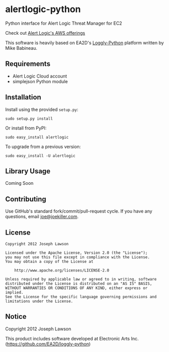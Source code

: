 alertlogic-python
=====================

Python interface for Alert Logic Threat Manager for EC2

Check out [Alert Logic's AWS offerings](https://aws.amazon.com/solution-providers/isv/alert-logic)



This software is heavily based on EA2D's [Loggly-Python](https://github.com/EA2D/loggly-python) platform written by Mike Babineau.


Requirements
--------------------
- Alert Logic Cloud account
- simplejson Python module


Installation
--------------------
Install using the provided `setup.py`:

    sudo setup.py install

Or install from PyPI:

    sudo easy_install alertlogic

To upgrade from a previous version:

    sudo easy_install -U alertlogic


Library Usage
--------------------
Coming Soon

Contributing
--------------------
Use GitHub's standard fork/commit/pull-request cycle.  If you have any questions, email <joe@joekiller.com>.


License
--------------------

    Copyright 2012 Joseph Lawson

    Licensed under the Apache License, Version 2.0 (the "License");
    you may not use this file except in compliance with the License.
    You may obtain a copy of the License at

        http://www.apache.org/licenses/LICENSE-2.0

    Unless required by applicable law or agreed to in writing, software
    distributed under the License is distributed on an "AS IS" BASIS,
    WITHOUT WARRANTIES OR CONDITIONS OF ANY KIND, either express or implied.
    See the License for the specific language governing permissions and
    limitations under the License.

Notice
--------------------
Copyright 2012 Joseph Lawson

This product includes software developed at
Electronic Arts Inc. (https://github.com/EA2D/loggly-python)
